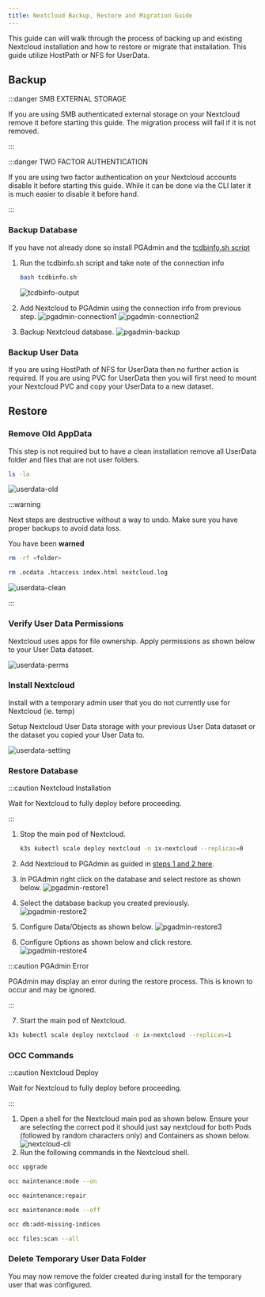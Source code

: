 ```yaml
---
title: Nextcloud Backup, Restore and Migration Guide
---
```


This guide can will walk through the process of backing up and existing Nextcloud installation and how to restore or migrate that installation. This guide utilize HostPath or NFS for UserData.

## Backup

:::danger SMB EXTERNAL STORAGE

If you are using SMB authenticated external storage on your Nextcloud remove it before starting this guide. The migration process will fail if it is not removed.

:::

:::danger TWO FACTOR AUTHENTICATION

If you are using two factor authentication on your Nextcloud accounts disable it before starting this guide. While it can be done via the CLI later it is much easier to disable it before hand.

:::

### Backup Database

If you have not already done so install PGAdmin and the [tcdbinfo.sh script](https://truecharts.org/manual/SCALE/guides/sql-export#how-to-list-database-login-info-for-truecharts-apps)

1. Run the tcdbinfo.sh script and take note of the connection info

   ```bash
   bash tcdbinfo.sh
   ```

   ![tcdbinfo-output](./img/tcdbinfo-output.png)

2. Add Nextcloud to PGAdmin using the connection info from previous step.
   ![pgadmin-connection1](./img/pgadmin-connection1.png)
   ![pgadmin-connection2](./img/pgadmin-connection2.png)
3. Backup Nextcloud database.
   ![pgadmin-backup](./img/pgadmin-backup.png)

### Backup User Data

If you are using HostPath of NFS for UserData then no further action is required. If you are using PVC for UserData then you will first need to mount your Nextcloud PVC and copy your UserData to a new dataset.

## Restore

### Remove Old AppData

This step is not required but to have a clean installation remove all UserData folder and files that are not user folders.

```bash
ls -la
```

![userdata-old](./img/userdata-old.png)

:::warning

Next steps are destructive without a way to undo. Make sure you have proper backups to avoid data loss.

You have been **warned**

```bash
rm -rf <folder>
```

```bash
rm .ocdata .htaccess index.html nextcloud.log
```

![userdata-clean](./img/userdata-clean.png)

:::

### Verify User Data Permissions

Nextcloud uses apps for file ownership. Apply permissions as shown below to your User Data dataset.

![userdata-perms](./img/userdata-perms.png)

### Install Nextcloud

Install with a temporary admin user that you do not currently use for Nextcloud (ie. temp)

Setup Nextcloud User Data storage with your previous User Data dataset or the dataset you copied your User Data to.

![userdata-setting](./img/userdata-setting.png)

### Restore Database

:::caution Nextcloud Installation

Wait for Nextcloud to fully deploy before proceeding.

:::

1. Stop the main pod of Nextcloud.

   ```bash
   k3s kubectl scale deploy nextcloud -n ix-nextcloud --replicas=0
   ```

2. Add Nextcloud to PGAdmin as guided in [steps 1 and 2 here](#backup-nextcloud-database).
3. In PGAdmin right click on the database and select restore as shown below.
   ![pgadmin-restore1](./img/pgadmin-restore1.png)
4. Select the database backup you created previously.
   ![pgadmin-restore2](./img/pgadmin-restore2.png)
5. Configure Data/Objects as shown below.
   ![pgadmin-restore3](./img/pgadmin-restore3.png)
6. Configure Options as shown below and click restore.
   ![pgadmin-restore4](./img/pgadmin-restore4.png)
   
:::caution PGAdmin Error

PGAdmin may display an error during the restore process. This is known to occur and may be ignored.

:::

7. Start the main pod of Nextcloud.

```bash
k3s kubectl scale deploy nextcloud -n ix-nextcloud --replicas=1
```

### OCC Commands

:::caution Nextcloud Deploy

Wait for Nextcloud to fully deploy before proceeding.

:::

1. Open a shell for the Nextcloud main pod as shown below. Ensure your are selecting the correct pod it should just say nextcloud for both Pods (followed by random characters only) and Containers as shown below.
   ![nextcloud-cli](./img/nextcloud-cli.png)
2. Run the following commands in the Nextcloud shell.

```bash
occ upgrade
```

```bash
occ maintenance:mode --on
```

```bash
occ maintenance:repair
```

```bash
occ maintenance:mode --off
```

```bash
occ db:add-missing-indices
```

```bash
occ files:scan --all
```

### Delete Temporary User Data Folder

You may now remove the folder created during install for the temporary user that was configured.
